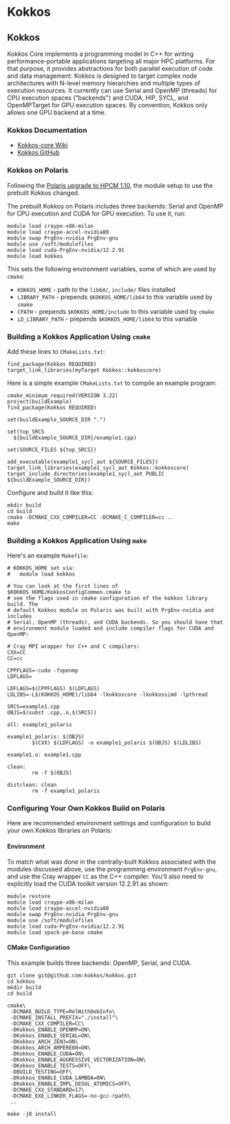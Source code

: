 # Kokkos

## Kokkos

Kokkos Core implements a programming model in C++ for writing performance-portable applications targeting all major HPC platforms. For that purpose, it provides abstractions for both parallel execution of code and data management. Kokkos is designed to target complex node architectures with N-level memory hierarchies and multiple types of execution resources. It currently can use Serial and OpenMP (threads) for CPU execution spaces ("backends") and CUDA, HIP, SYCL, and OpenMPTarget for GPU execution spaces. By convention, Kokkos only allows one GPU backend at a time.

### Kokkos Documentation

* [Kokkos-core Wiki](https://kokkos.github.io/kokkos-core-wiki/)
* [Kokkos GitHub](https://github.com/kokkos/kokkos)

### Kokkos on Polaris

Following the [Polaris upgrade to HPCM 1.10](https://www.alcf.anl.gov/support-center/facility-updates/polaris-upgraded-hpcm-110-0), the module setup to use the prebuilt Kokkos changed.

The prebuilt Kokkos on Polaris includes three backends: Serial and OpenMP for CPU execution and CUDA for GPU execution. To use it, run:

```
module load craype-x86-milan
module load craype-accel-nvidia80
module swap PrgEnv-nvidia PrgEnv-gnu
module use /soft/modulefiles
module load cuda-PrgEnv-nvidia/12.2.91
module load kokkos
```

This sets the following environment variables, some of which are used by `cmake`:

* `KOKKOS_HOME` - path to the `lib64/`, `include/` files installed
* `LIBRARY_PATH` - prepends `$KOKKOS_HOME/lib64` to this variable used by `cmake`
* `CPATH` - prepends `$KOKKOS_HOME/include` to this variable used by `cmake`
* `LD_LIBRARY_PATH` - prepends `$KOKKOS_HOME/lib64` to this variable

### Building a Kokkos Application Using `cmake`

Add these lines to `CMakeLists.txt`:

```
find_package(Kokkos REQUIRED)
target_link_libraries(myTarget Kokkos::kokkoscore)
```

Here is a simple example `CMakeLists.txt` to compile an example program:

```
cmake_minimum_required(VERSION 3.22)
project(buildExample)
find_package(Kokkos REQUIRED)

set(buildExample_SOURCE_DIR ".")

set(top_SRCS
  ${buildExample_SOURCE_DIR}/example1.cpp)

set(SOURCE_FILES ${top_SRCS})

add_executable(example1_sycl_aot ${SOURCE_FILES})
target_link_libraries(example1_sycl_aot Kokkos::kokkoscore)
target_include_directories(example1_sycl_aot PUBLIC ${buildExample_SOURCE_DIR})
```

Configure and build it like this:

```
mkdir build
cd build
cmake -DCMAKE_CXX_COMPILER=CC -DCMAKE_C_COMPILER=cc ..
make
```

### Building a Kokkos Application Using `make`

Here's an example `Makefile`:

```
# KOKKOS_HOME set via:
#   module load kokkos

# You can look at the first lines of $KOKKOS_HOME/KokkosConfigCommon.cmake to
# see the flags used in cmake configuration of the kokkos library build. The
# default Kokkos module on Polaris was built with PrgEnv-nvidia and includes
# Serial, OpenMP (threads), and CUDA backends. So you should have that
# environment module loaded and include compiler flags for CUDA and OpenMP:

# Cray MPI wrapper for C++ and C compilers:
CXX=CC
CC=cc

CPPFLAGS=-cuda -fopenmp
LDFLAGS=

LDFLAGS=$(CPPFLAGS) $(LDFLAGS)
LDLIBS=-L$(KOKKOS_HOME)/lib64 -lkokkoscore -lkokkossimd -lpthread

SRCS=example1.cpp
OBJS=$(subst .cpp,.o,$(SRCS))

all: example1_polaris

example1_polaris: $(OBJS)
        $(CXX) $(LDFLAGS) -o example1_polaris $(OBJS) $(LDLIBS)

example1.o: example1.cpp

clean:
        rm -f $(OBJS)

distclean: clean
        rm -f example1_polaris
```

### Configuring Your Own Kokkos Build on Polaris

Here are recommended environment settings and configuration to build your own Kokkos libraries on Polaris:

#### Environment

To match what was done in the centrally-built Kokkos associated with the modules discussed above, use the programming environment `PrgEnv-gnu`, and use the Cray wrapper `CC` as the C++ compiler. You'll also need to explicitly load the CUDA toolkit version 12.2.91 as shown:

```
module restore
module load craype-x86-milan
module load craype-accel-nvidia80
module swap PrgEnv-nvidia PrgEnv-gnu
module use /soft/modulefiles
module load cuda-PrgEnv-nvidia/12.2.91
module load spack-pe-base cmake
```

#### CMake Configuration

This example builds three backends: OpenMP, Serial, and CUDA.

```
git clone git@github.com:kokkos/kokkos.git
cd kokkos
mkdir build
cd build

cmake\
 -DCMAKE_BUILD_TYPE=RelWithDebInfo\
 -DCMAKE_INSTALL_PREFIX="./install"\
 -DCMAKE_CXX_COMPILER=CC\
 -DKokkos_ENABLE_OPENMP=ON\
 -DKokkos_ENABLE_SERIAL=ON\
 -DKokkos_ARCH_ZEN3=ON\
 -DKokkos_ARCH_AMPERE80=ON\
 -DKokkos_ENABLE_CUDA=ON\
 -DKokkos_ENABLE_AGGRESSIVE_VECTORIZATION=ON\
 -DKokkos_ENABLE_TESTS=OFF\
 -DBUILD_TESTING=OFF\
 -DKokkos_ENABLE_CUDA_LAMBDA=ON\
 -DKokkos_ENABLE_IMPL_DESUL_ATOMICS=OFF\
 -DCMAKE_CXX_STANDARD=17\
 -DCMAKE_EXE_LINKER_FLAGS=-no-gcc-rpath\
 ..

make -j8 install
```
